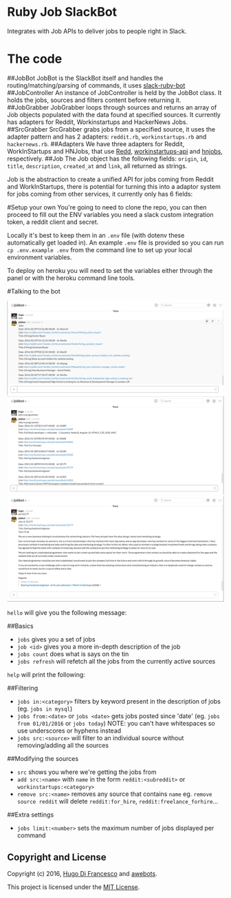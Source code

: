 # Ruby Job SlackBot 

Integrates with Job APIs to deliver jobs to people right in Slack.


# The code
##JobBot 
JobBot is the SlackBot itself and handles the routing/matching/parsing of commands, it uses [slack-ruby-bot](https://github.com/dblock/slack-ruby-bot)
##JobController
An instance of JobController is held by the JobBot class. It holds the jobs, sources and filters content before returning it.
##JobGrabber 
JobGrabber loops through sources and returns an array of Job objects populated with the data found at specified sources. It currently has adapters for Reddit, Workinstartups and HackerNews Jobs.
##SrcGrabber
SrcGrabber grabs jobs from a specified source, it uses the adapter pattern and has 2 adapters: `reddit.rb`, `workinstartups.rb` and `hackernews.rb`.
##Adapters
We have three adapters for Reddit, WorkInStartups and HNJobs, that use [Redd](https://github.com/avinashbot/redd), [workinstartups-api](https://github.com/HugoDF/workinstartups-api) and [hnjobs](https:github.com/HugoDF), respectively.
##Job
The Job object has the following fields: 
`origin`, `id`, `title`, `description`, `created_at` and `link`, all returned as strings.

Job is the abstraction to create a unified API for jobs coming from Reddit and WorkInStartups, there is potential for turning this into a adaptor system for jobs coming from other services, it currently only has 6 fields: 

#Setup your own
You're going to need to clone the repo, you can then proceed to fill out the ENV variables you need a slack custom integration token, a reddit client and secret. 

Locally it's best to keep them in an `.env` file (with dotenv these automatically get loaded in). An example `.env` file is provided so you can run `cp .env.example .env` from the command line to set up your local environment variables.

To deploy on heroku you will need to set the variables either through the panel or with the heroku command line tools.

#Talking to the bot

![](screenshots/jobs.png)
![](screenshots/jobs_in.png)
![](screenshots/job.png)

`hello` will give you the following message:

##Basics
- `jobs` gives you a set of jobs
- `job <id>` gives you a more in-depth description of the job
- `jobs count` does what is says on the tin
- `jobs refresh` will refetch all the jobs from the currently active sources

`help` will print the following:

##Filtering
- `jobs in:<category>` filters by keyword present in the description of jobs (eg. `jobs in mysql`)
- `jobs from:<date>` or `jobs <date>` gets jobs posted since 'date' (eg. `jobs from 01/01/2016` or `jobs today`) NOTE: you can't have whitespaces so use underscores or hyphens instead
- `jobs src:<source>` will filter to an individual source without removing/adding all the sources

##Modifying the sources
- `src` shows you where we're getting the jobs from
- `add src:<name>` with `name` in the form `reddit:<subreddit>` or `workinstartups:<category>`
- `remove src:<name>` removes any source that contains `name` eg. `remove source reddit` will delete `reddit:for_hire`, `reddit:freelance_forhire`...

##Extra settings
- `jobs limit:<number>` sets the maximum number of jobs displayed per command


## Copyright and License

Copyright (c) 2016, [Hugo Di Francesco](https://twitter.com/hugo__df) and [awebots](http://www.awebots.com).

This project is licensed under the [MIT License](LICENSE.md).